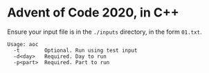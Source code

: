 # Advent of Code 2020, in C++
Ensure your input file is in the `./inputs` directory, in the form `01.txt`.

```
Usage: aoc
  -t 		Optional. Run using test input
  -d<day> 	Required. Day to run
  -p<part> 	Required. Part to run
```
